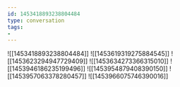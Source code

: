 ```yaml
---
id: 1453418893238804484
type: conversation
tags:
- 
---
```

![[1453418893238804484]]
![[1453619319275884545]]
![[1453623294947729409]]
![[1453634273366315010]]
![[1453946186235199496]]
![[1453954879408390150]]
![[1453957063378280457]]
![[1453966075746390016]]

